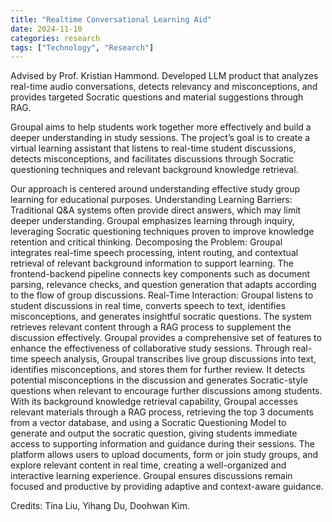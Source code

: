 ```yaml
---
title: "Realtime Conversational Learning Aid"
date: 2024-11-10
categories: research
tags: ["Technology", "Research"]
---
```

Advised by Prof. Kristian Hammond. Developed LLM product that analyzes real-time audio conversations, detects relevancy and misconceptions, and provides targeted Socratic questions and material suggestions through RAG.

Groupal aims to help students work together more effectively and build a deeper understanding in study sessions. The project’s goal is to create a virtual learning assistant that listens to real-time student discussions, detects misconceptions, and facilitates discussions through Socratic questioning techniques and relevant background knowledge retrieval. 

Our approach is centered around understanding effective study group learning for educational purposes.
Understanding Learning Barriers: Traditional Q&A systems often provide direct answers, which may limit deeper understanding. Groupal emphasizes learning through inquiry, leveraging Socratic questioning techniques proven to improve knowledge retention and critical thinking.
Decomposing the Problem: Groupal integrates real-time speech processing, intent routing, and contextual retrieval of relevant background information to support learning. The frontend-backend pipeline connects key components such as document parsing, relevance checks, and question generation that adapts according to the flow of group discussions.
Real-Time Interaction: Groupal listens to student discussions in real time, converts speech to text, identifies misconceptions, and generates insightful socratic questions. The system retrieves relevant content through a RAG process to supplement the discussion effectively.
Groupal provides a comprehensive set of features to enhance the effectiveness of collaborative study sessions. Through real-time speech analysis, Groupal transcribes live group discussions into text, identifies misconceptions, and stores them for further review. It detects potential misconceptions in the discussion and generates Socratic-style questions when relevant to encourage further discussions among students. With its background knowledge retrieval capability, Groupal accesses relevant materials through a RAG process, retrieving the top 3 documents from a vector database, and using a Socratic Questioning Model to generate and output the socratic question, giving students immediate access to supporting information and guidance during their sessions. The platform allows users to upload documents, form or join study groups, and explore relevant content in real time, creating a well-organized and interactive learning experience. Groupal ensures discussions remain focused and productive by providing adaptive and context-aware guidance.

Credits: Tina Liu, Yihang Du, Doohwan Kim.
